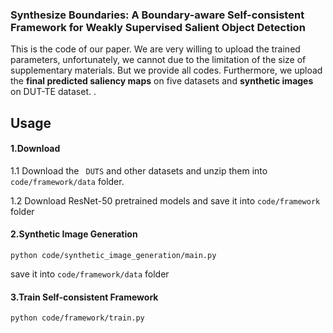  
### Synthesize Boundaries: A Boundary-aware Self-consistent Framework for Weakly Supervised Salient Object Detection


This is the code of our paper.  We are very willing to upload the trained parameters, unfortunately, we cannot due to the limitation of the size of supplementary materials. But we provide all codes. Furthermore, we upload the **final predicted saliency maps** on five datasets and  **synthetic images** on DUT-TE dataset.
.
## Usage
#### 1.Download
1.1 Download the ` DUTS`  and other datasets and unzip them into `code/framework/data` folder.

1.2 Download ResNet-50 pretrained models and save it into `code/framework` folder

#### 2.Synthetic Image Generation
```
python code/synthetic_image_generation/main.py
```
save it into `code/framework/data` folder

#### 3.Train Self-consistent Framework
```
python code/framework/train.py
```